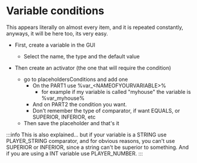 # Variable conditions

This appears literally on almost every item, and it is repeated constantly, anyways, it will be here too, its very easy.

*   First, create a variable in the GUI

    * Select the name, the type and the default value

*   Then create an activator (the one that will require the condition)

    * go to placeholdersConditions and add one
      * On the PART1 use %var\_\<NAMEOFYOURVARIABLE>%
        * for example if my variable is called "myhouse" the variable is %var\_myhouse%
      * And on PART2 the condition you want.
      * Don't remember the type of comparator, if want EQUALS, or SUPERIOR, INFERIOR, etc
    * Then save the placeholder and that's it

:::info
This is also explained... but if your variable is a STRING use PLAYER\_STRING comparator, and for obvious reasons, you can't use SUPERIOR or INFERIOR, since a string can't be superior to something. And if you are using a INT variable use PLAYER\_NUMBER.
:::

